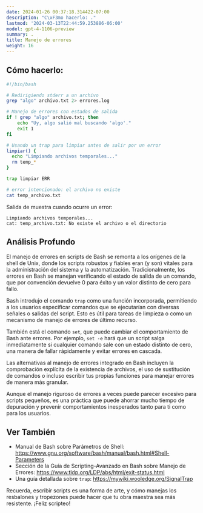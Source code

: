 ```yaml
---
date: 2024-01-26 00:37:18.314422-07:00
description: "C\xF3mo hacerlo: ."
lastmod: '2024-03-13T22:44:59.253886-06:00'
model: gpt-4-1106-preview
summary: .
title: Manejo de errores
weight: 16
---
```


## Cómo hacerlo:
```Bash
#!/bin/bash

# Redirigiendo stderr a un archivo
grep "algo" archivo.txt 2> errores.log

# Manejo de errores con estados de salida
if ! grep "algo" archivo.txt; then
    echo "Uy, algo salió mal buscando 'algo'."
    exit 1
fi

# Usando un trap para limpiar antes de salir por un error
limpiar() {
  echo "Limpiando archivos temporales..."
  rm temp_*
}

trap limpiar ERR

# error intencionado: el archivo no existe
cat temp_archivo.txt
```

Salida de muestra cuando ocurre un error:

```
Limpiando archivos temporales...
cat: temp_archivo.txt: No existe el archivo o el directorio
```

## Análisis Profundo
El manejo de errores en scripts de Bash se remonta a los orígenes de la shell de Unix, donde los scripts robustos y fiables eran (y son) vitales para la administración del sistema y la automatización. Tradicionalmente, los errores en Bash se manejan verificando el estado de salida de un comando, que por convención devuelve 0 para éxito y un valor distinto de cero para fallo.

Bash introdujo el comando `trap` como una función incorporada, permitiendo a los usuarios especificar comandos que se ejecutarían con diversas señales o salidas del script. Esto es útil para tareas de limpieza o como un mecanismo de manejo de errores de último recurso.

También está el comando `set`, que puede cambiar el comportamiento de Bash ante errores. Por ejemplo, `set -e` hará que un script salga inmediatamente si cualquier comando sale con un estado distinto de cero, una manera de fallar rápidamente y evitar errores en cascada.

Las alternativas al manejo de errores integrado en Bash incluyen la comprobación explícita de la existencia de archivos, el uso de sustitución de comandos o incluso escribir tus propias funciones para manejar errores de manera más granular.

Aunque el manejo riguroso de errores a veces puede parecer excesivo para scripts pequeños, es una práctica que puede ahorrar mucho tiempo de depuración y prevenir comportamientos inesperados tanto para ti como para los usuarios.

## Ver También
- Manual de Bash sobre Parámetros de Shell: https://www.gnu.org/software/bash/manual/bash.html#Shell-Parameters
- Sección de la Guía de Scripting-Avanzado en Bash sobre Manejo de Errores: https://www.tldp.org/LDP/abs/html/exit-status.html
- Una guía detallada sobre `trap`: https://mywiki.wooledge.org/SignalTrap

Recuerda, escribir scripts es una forma de arte, y cómo manejas los resbalones y tropezones puede hacer que tu obra maestra sea más resistente. ¡Feliz scripteo!
